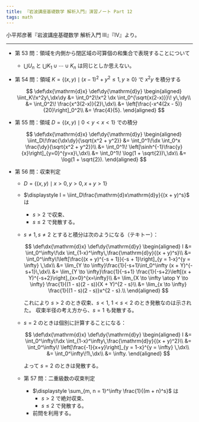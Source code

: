 ```yaml
---
title: 『岩波講座基礎数学 解析入門』演習ノート Part 12
tags: math
---
```


小平邦彦著『岩波講座基礎数学 解析入門 III』『IV』より。

---

* 第 53 問：領域を内側から閉区域の可算個の和集合で表現することについて
  * $\bigcup U_n$ と $\bigcup K_1 \cup \dotsb \cup K_n$ は同じとしか思えない。
* 第 54 問：領域 $K = \lbrace(x, y) \mid (x - 1)^2 + y^2 \le 1, y \ge 0\rbrace$ で $x^2y$ を積分する

  $$
  \def\dx{\mathrm{d}x}
  \def\dy{\mathrm{d}y}
  \begin{aligned}
  \iint_K\!x^2y\,\dx\dy
  &= \int_0^2\!x^2 \dx \int_0^{\sqrt{x(2-x)}}\! y\,\dy\\
  &= \int_0^2\! \frac{x^3(2-x)}{2}\,\dx\\
  &= \left[\frac{-x^4(2x - 5)}{20}\right]_0^2\\
  &= \frac{4}{5}.
  \end{aligned}
  $$

* 第 55 問：領域 $D = \lbrace(x, y) \mid 0 < y < x < 1\rbrace$ での積分

  $$
  \def\dx{\mathrm{d}x}
  \def\dy{\mathrm{d}y}
  \begin{aligned}
  \iint_D\!\frac{\dx\dy}{\sqrt{x^2 + y^2}}
  &= \int_0^1\!\dx \int_0^x \frac{\dy}{\sqrt{x^2 + y^2}}\\
  &= \int_0^1\! \left[\sinh^{-1}\frac{y}{x}\right]_{y=0}^{y=x}\,\dx\\
  &= \int_0^1\! \log(1 + \sqrt{2})\,\dx\\
  &= \log(1 + \sqrt{2}).
  \end{aligned}
  $$

* 第 56 問：収束判定
  * $D = \lbrace(x, y) \mid x > 0, y > 0, x + y > 1\rbrace$
  * $\displaystyle I = \iint_D\frac{\mathrm{d}x\mathrm{d}y}{(x + y)^s}$ は
    * $s > 2$ で収束、
    * $s \le 2$ で発散する。
  * $s \ne 1, s\ne 2$ とすると積分は次のようになる（テキトー）：

    $$
    \def\dx{\mathrm{d}x}
    \def\dy{\mathrm{d}y}
    \begin{aligned}
    I &= \int_0^\infty\!\dx \int_{1-x}^\infty\,\frac{\mathrm{d}y}{(x + y)^s}\\
    &= \int_0^\infty\!\left[\frac{(x + y)^{-s + 1}}{-s + 1}\right]_{y = 1-x}^{y = \infty} \,\dx\\
    &= \lim_{Y \to \infty}\frac{1}{-s+1}\int_0^\infty (x + Y)^{-s+1}\,\dx\\
    &= \lim_{Y \to \infty}\frac{1}{-s+1} \frac{1}{-s+2}\left[(x + Y)^{-s+2}\right]_{x=0}^{x=\infty}\\
    &= \lim_{X \to \infty \atop Y \to \infty} \frac{1}{(1 - s)(2 - s)}(X + Y)^{2 - s}\\
    &= \lim_{x \to \infty} \frac{1}{(1 - s)(2 - s)}x^{2 - s}.\\
    \end{aligned}
    $$

    これにより $s > 2$ のとき収束、$s < 1,\:1 < s < 2$ のとき発散なのは示された。
    収束半径の考え方から、$s = 1$ も発散する。
  * $s = 2$ のときは個別に計算することになる：

    $$
    \def\dx{\mathrm{d}x}
    \def\dy{\mathrm{d}y}
    \begin{aligned}
    I &= \int_0^\infty\!\dx \int_{1-x}^\infty\,\frac{\mathrm{d}y}{(x + y)^2}\\
    &= \int_0^\infty\! \left[\frac{-1}{x+y}\right]_{y = 1-x}^{y = \infty} \,\dx\\
    &= \int_0^\infty\!1\,\dx\\
    &= \infty.
    \end{aligned}
    $$

    よって $s = 2$ のときは発散する。
  * 第 57 問：二重級数の収束判定
    * $\displaystyle \sum_{m, n = 1}^\infty \frac{1}{(m + n)^s}$ は
      * $s > 2$ で絶対収束、
      * $s \le 2$ で発散する。
    * 前問を利用する。
